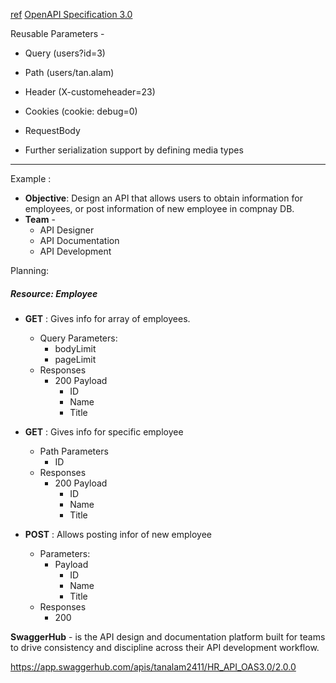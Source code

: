 
[ref](https://www.youtube.com/watch?v=6kwmW_p_Tig)
[OpenAPI Specification 3.0](https://www.slideshare.net/smartbear_software/openapi-30-and-what-it-means-for-the-future-of-swagger)


Reusable Parameters -
- Query (users?id=3)
- Path (users/tan.alam)
- Header (X-customeheader=23)
- Cookies (cookie: debug=0)

- RequestBody
- Further serialization support by defining media types

---

Example : 
- **Objective**: Design an API that allows users to obtain information for employees, or post information of new employee in compnay DB.
- **Team** - 
  - API Designer
  - API Documentation
  - API Development

Planning:

##### Resource: Employee

- **GET** : Gives info for array of employees.
  - Query Parameters:
    - bodyLimit
    - pageLimit
  - Responses
    - 200 Payload
      - ID
      - Name
      - Title

- **GET** : Gives info for specific employee
  - Path Parameters
    - ID
  - Responses
    - 200 Payload
      - ID
      - Name
      - Title

- **POST** : Allows posting infor of new employee
  - Parameters:
    - Payload
      - ID
      - Name
      - Title
  - Responses
    - 200
    
    
    
**SwaggerHub** - is the API design and documentation platform built for teams to drive consistency and discipline across their API development workflow.

https://app.swaggerhub.com/apis/tanalam2411/HR_API_OAS3.0/2.0.0          


